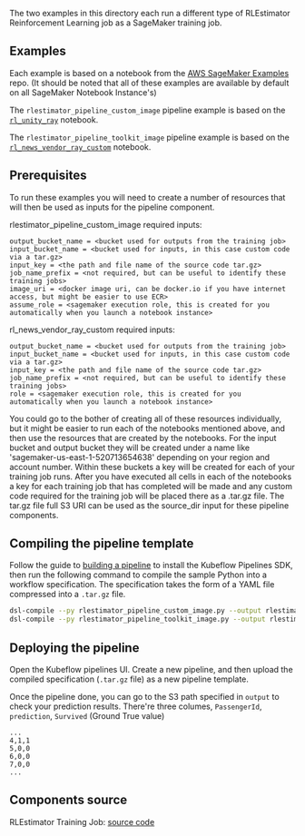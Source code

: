 The two examples in this directory each run a different type of RLEstimator Reinforcement Learning job as a SageMaker training job.

## Examples

Each example is based on a notebook from the [AWS SageMaker Examples](https://github.com/aws/amazon-sagemaker-examples) repo.
(It should be noted that all of these examples are available by default on all SageMaker Notebook Instance's)

The `rlestimator_pipeline_custom_image` pipeline example is based on the
[`rl_unity_ray`](https://github.com/aws/amazon-sagemaker-examples/blob/master/reinforcement_learning/rl_unity_ray/rl_unity_ray.ipynb) notebook.

The `rlestimator_pipeline_toolkit_image` pipeline example is based on the
[`rl_news_vendor_ray_custom`](https://github.com/aws/amazon-sagemaker-examples/blob/master/reinforcement_learning/rl_resource_allocation_ray_customEnv/rl_news_vendor_ray_custom.ipynb) notebook.

## Prerequisites

To run these examples you will need to create a number of resources that will then be used as inputs for the pipeline component.

rlestimator_pipeline_custom_image required inputs:

```
output_bucket_name = <bucket used for outputs from the training job>
input_bucket_name = <bucket used for inputs, in this case custom code via a tar.gz>
input_key = <the path and file name of the source code tar.gz>
job_name_prefix = <not required, but can be useful to identify these training jobs>
image_uri = <docker image uri, can be docker.io if you have internet access, but might be easier to use ECR>
assume_role = <sagemaker execution role, this is created for you automatically when you launch a notebook instance>
```

rl_news_vendor_ray_custom required inputs:

```
output_bucket_name = <bucket used for outputs from the training job>
input_bucket_name = <bucket used for inputs, in this case custom code via a tar.gz>
input_key = <the path and file name of the source code tar.gz>
job_name_prefix = <not required, but can be useful to identify these training jobs>
role = <sagemaker execution role, this is created for you automatically when you launch a notebook instance>
```

You could go to the bother of creating all of these resources individually, but it might be easier to run each of the notebooks
mentioned above, and then use the resources that are created by the notebooks. For the input bucket and output bucket they
will be created under a name like 'sagemaker-us-east-1-520713654638' depending on your region and account number. Within
these buckets a key will be created for each of your training job runs. After you have executed all cells in each of the notebooks
a key for each training job that has completed will be made and any custom code required for the training job will be placed
there as a .tar.gz file. The tar.gz file full S3 URI can be used as the source_dir input for these pipeline components.

## Compiling the pipeline template

Follow the guide to [building a pipeline](https://www.kubeflow.org/docs/guides/pipelines/build-pipeline/) to install the Kubeflow Pipelines SDK, then run the following command to compile the sample Python into a workflow specification. The specification takes the form of a YAML file compressed into a `.tar.gz` file.

```bash
dsl-compile --py rlestimator_pipeline_custom_image.py --output rlestimator_pipeline_custom_image.tar.gz
dsl-compile --py rlestimator_pipeline_toolkit_image.py --output rlestimator_pipeline_toolkit_image.tar.gz
```

## Deploying the pipeline

Open the Kubeflow pipelines UI. Create a new pipeline, and then upload the compiled specification (`.tar.gz` file) as a new pipeline template.

Once the pipeline done, you can go to the S3 path specified in `output` to check your prediction results. There're three columes, `PassengerId`, `prediction`, `Survived` (Ground True value)

```
...
4,1,1
5,0,0
6,0,0
7,0,0
...
```

## Components source

RLEstimator Training Job:
[source code](https://github.com/kubeflow/pipelines/tree/master/components/aws/sagemaker/rlestimator/src)
